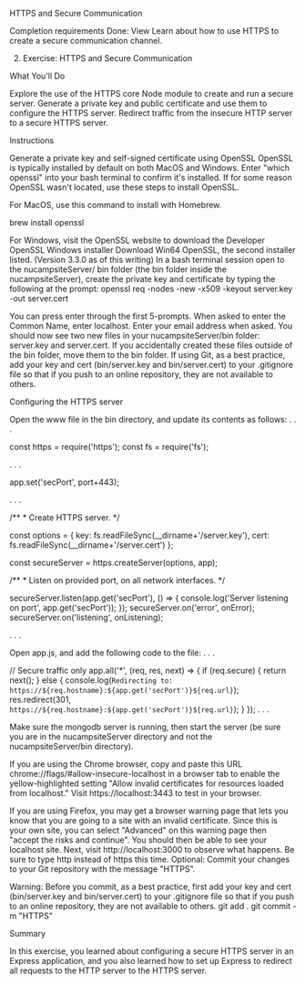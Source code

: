 HTTPS and Secure Communication

Completion requirements
 Done: View
Learn about how to use HTTPS to create a secure communication channel. 

2. Exercise: HTTPS and Secure Communication

What You'll Do

Explore the use of the HTTPS core Node module to create and run a secure server.
Generate a private key and public certificate and use them to configure the HTTPS server.
Redirect traffic from the insecure HTTP server to a secure HTTPS server.


Instructions
 
Generate a private key and self-signed certificate using OpenSSL
OpenSSL is typically installed by default on both MacOS and Windows. Enter "which openssl" into your bash terminal to confirm it's installed.
If for some reason OpenSSL wasn't located, use these steps to install OpenSSL.

For MacOS, use this command to install with Homebrew.

brew install openssl

For Windows, visit the OpenSSL website to download the Developer OpenSSL Windows installer
Download Win64 OpenSSL, the second installer listed. (Version 3.3.0 as of this writing)
In a bash terminal session open to the nucampsiteServer/ bin folder (the bin folder inside the nucampsiteServer), create the private key and certificate by typing the following at the prompt:
openssl req -nodes -new -x509 -keyout server.key -out server.cert

You can press enter through the first 5-prompts. When asked to enter the Common Name, enter localhost. Enter your email address when asked.
You should now see two new files in your nucampsiteServer/bin folder: server.key and server.cert.
If you accidentally created these files outside of the bin folder, move them to the bin folder.
If using Git, as a best practice, add your key and cert (bin/server.key and bin/server.cert) to your .gitignore file so that if you push to an online repository, they are not available to others.


Configuring the HTTPS server
 
Open the www file in the bin directory, and update its contents as follows:
. . .

const https = require('https');
const fs = require('fs');

. . .

app.set('secPort', port+443);

. . .

/**
    * Create HTTPS server.
    */

const options = {
    key: fs.readFileSync(__dirname+'/server.key'),
    cert: fs.readFileSync(__dirname+'/server.cert')
};

const secureServer = https.createServer(options, app);

/**
    * Listen on provided port, on all network interfaces.
    */

secureServer.listen(app.get('secPort'), () => {
    console.log('Server listening on port', app.get('secPort'));
});
secureServer.on('error', onError);
secureServer.on('listening', onListening);

. . .
 
Open app.js, and add the following code to the file:
. . .

// Secure traffic only
app.all('*', (req, res, next) => {
    if (req.secure) {
        return next();
    } else {
        console.log(`Redirecting to: https://${req.hostname}:${app.get('secPort')}${req.url}`);
        res.redirect(301, `https://${req.hostname}:${app.get('secPort')}${req.url}`);
    }
});
. . .


Make sure the mongodb server is running, then start the server (be sure you are in the nucampsiteServer directory and not the nucampsiteServer/bin directory).

If you are using the Chrome browser, copy and paste this URL chrome://flags/#allow-insecure-localhost in a browser tab to enable the yellow-highlighted setting "Allow invalid certificates for resources loaded from localhost."
Visit https://localhost:3443 to test in your browser.

If you are using Firefox, you may get a browser warning page that lets you know that you are going to a site with an invalid certificate. Since this is your own site, you can select "Advanced" on this warning page then "accept the risks and continue". You should then be able to see your localhost site.
Next, visit http://localhost:3000 to observe what happens. Be sure to type http instead of https this time.
Optional: Commit your changes to your Git repository with the message "HTTPS".

Warning: Before you commit, as a best practice, first add your key and cert (bin/server.key and bin/server.cert) to your .gitignore file so that if you push to an online repository, they are not available to others.
git add .
git commit -m "HTTPS"


Summary

In this exercise, you learned about configuring a secure HTTPS server in an Express application, and you also learned how to set up Express to redirect all requests to the HTTP server to the HTTPS server.
